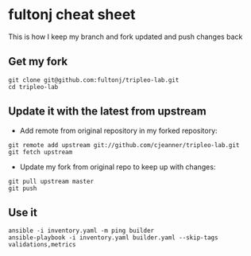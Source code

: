 # fultonj cheat sheet

This is how I keep my branch and fork updated and push changes back

## Get my fork
```
git clone git@github.com:fultonj/tripleo-lab.git
cd tripleo-lab
```

## Update it with the latest from upstream

- Add remote from original repository in my forked repository:
```
git remote add upstream git://github.com/cjeanner/tripleo-lab.git
git fetch upstream
```
- Update my fork from original repo to keep up with changes:
```
git pull upstream master
git push
```

## Use it
```
ansible -i inventory.yaml -m ping builder
ansible-playbook -i inventory.yaml builder.yaml --skip-tags validations,metrics
```

